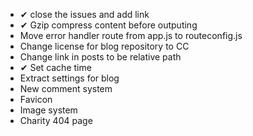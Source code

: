 * ✔ close the issues and add link
* ✔ Gzip compress content before outputing
* Move error handler route from app.js to routeconfig.js
* Change license for blog repository to CC
* Change link in posts to be relative path
* ✔ Set cache time
* Extract settings for blog
* New comment system
* Favicon
* Image system
* Charity 404 page

